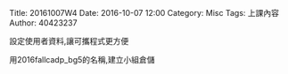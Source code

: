 Title: 20161007W4
Date: 2016-10-07 12:00
Category: Misc
Tags: 上課內容
Author: 40423237

<p>設定使用者資料,讓可攜程式更方便</p>

<p>用2016fallcadp_bg5的名稱,建立小組倉儲</p>